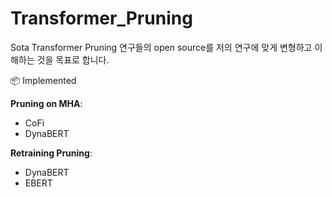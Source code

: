 # Transformer_Pruning
Sota Transformer Pruning 연구들의 open source를 저의 연구에 맞게 변형하고 이해하는 것을 목표로 합니다.

📦 Implemented

**Pruning on MHA**: 
- CoFi
- DynaBERT

**Retraining Pruning**: 
- DynaBERT
- EBERT

